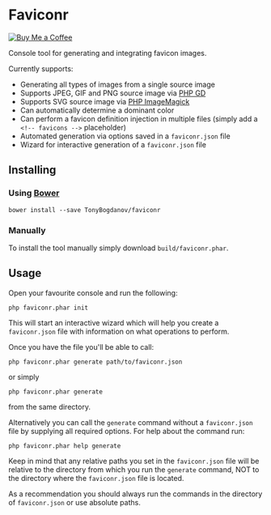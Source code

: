 # Faviconr

[![Buy Me a Coffee](http://static.tonybogdanov.com/github/coffee.svg)](http://ko-fi.co/1236KUKJNC96B)

Console tool for generating and integrating favicon images.

Currently supports:

- Generating all types of images from a single source image
- Supports JPEG, GIF and PNG source image via [PHP GD](http://php.net/manual/en/book.image.php)
- Supports SVG source image via [PHP ImageMagick](http://php.net/manual/en/book.imagick.php)
- Can automatically determine a dominant color
- Can perform a favicon definition injection in multiple files (simply add a `<!-- favicons -->` placeholder)
- Automated generation via options saved in a `faviconr.json` file
- Wizard for interactive generation of a `faviconr.json` file

## Installing

### Using [Bower](http://bower.io/)

```shell
bower install --save TonyBogdanov/faviconr
```

### Manually

To install the tool manually simply download `build/faviconr.phar`.

## Usage

Open your favourite console and run the following:

```shell
php faviconr.phar init
```

This will start an interactive wizard which will help you create a `faviconr.json` file with information on
what operations to perform.

Once you have the file you'll be able to call:

```shell
php faviconr.phar generate path/to/faviconr.json
```

or simply

```shell
php faviconr.phar generate
```

from the same directory.

Alternatively you can call the `generate` command without a `faviconr.json` file by supplying all required options.
For help about the command run:

```shell
php faviconr.phar help generate
```

Keep in mind that any relative paths you set in the `faviconr.json` file will be relative to the directory from which
you run the `generate` command, NOT to the directory where the `faviconr.json` file is located.

As a recommendation you should always run the commands in the directory of `faviconr.json` or use absolute paths.